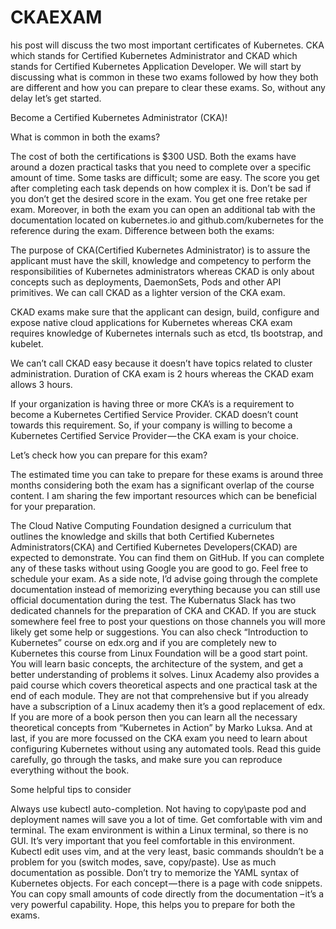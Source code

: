 # CKAEXAM
his post will discuss the two most important certificates of Kubernetes. CKA which stands for Certified Kubernetes Administrator and CKAD which stands for Certified Kubernetes Application Developer. We will start by discussing what is common in these two exams followed by how they both are different and how you can prepare to clear these exams. So, without any delay let’s get started.

Become a Certified Kubernetes Administrator (CKA)!

What is common in both the exams?

The cost of both the certifications is $300 USD.
Both the exams have around a dozen practical tasks that you need to complete over a specific amount of time. Some tasks are difficult; some are easy. The score you get after completing each task depends on how complex it is.
Don’t be sad if you don’t get the desired score in the exam. You get one free retake per exam.
Moreover, in both the exam you can open an additional tab with the documentation located on kubernetes.io and github.com/kubernetes for the reference during the exam.
Difference between both the exams:

The purpose of CKA(Certified Kubernetes Administrator) is to assure the applicant must have the skill, knowledge and competency to perform the responsibilities of Kubernetes administrators whereas CKAD is only about concepts such as deployments, DaemonSets, Pods and other API primitives. We can call CKAD as a lighter version of the CKA exam.

CKAD exams make sure that the applicant can design, build, configure and expose native cloud applications for Kubernetes whereas CKA exam requires knowledge of Kubernetes internals such as etcd, tls bootstrap, and kubelet.


 
We can’t call CKAD easy because it doesn’t have topics related to cluster administration. Duration of CKA exam is 2 hours whereas the CKAD exam allows 3 hours.

If your organization is having three or more CKA’s is a requirement to become a Kubernetes Certified Service Provider. CKAD doesn’t count towards this requirement. So, if your company is willing to become a Kubernetes Certified Service Provider — the CKA exam is your choice.

Let’s check how you can prepare for this exam?

The estimated time you can take to prepare for these exams is around three months considering both the exam has a significant overlap of the course content. I am sharing the few important resources which can be beneficial for your preparation.

The Cloud Native Computing Foundation designed a curriculum that outlines the knowledge and skills that both Certified Kubernetes Administrators(CKA) and Certified Kubernetes Developers(CKAD) are expected to demonstrate. You can find them on GitHub.
If you can complete any of these tasks without using Google you are good to go. Feel free to schedule your exam. As a side note, I’d advise going through the complete documentation instead of memorizing everything because you can still use official documentation during the test.
The Kubernatus Slack has two dedicated channels for the preparation of CKA and CKAD. If you are stuck somewhere feel free to post your questions on those channels you will more likely get some help or suggestions.
You can also check “Introduction to Kubernetes” course on edx.org and if you are completely new to Kubernetes this course from Linux Foundation will be a good start point. You will learn basic concepts, the architecture of the system, and get a better understanding of problems it solves.
Linux Academy also provides a paid course which covers theoretical aspects and one practical task at the end of each module. They are not that comprehensive but if you already have a subscription of a Linux academy then it’s a good replacement of edx.
If you are more of a book person then you can learn all the necessary theoretical concepts from “Kubernetes in Action” by Marko Luksa.
And at last, if you are more focussed on the CKA exam you need to learn about configuring Kubernetes without using any automated tools. Read this guide carefully, go through the tasks, and make sure you can reproduce everything without the book.

Some helpful tips to consider

Always use kubectl auto-completion. Not having to copy\paste pod and deployment names will save you a lot of time.
Get comfortable with vim and terminal. The exam environment is within a Linux terminal, so there is no GUI. It’s very important that you feel comfortable in this environment. Kubectl edit uses vim, and at the very least, basic commands shouldn’t be a problem for you (switch modes, save, copy/paste).
Use as much documentation as possible. Don’t try to memorize the YAML syntax of Kubernetes objects. For each concept — there is a page with code snippets. You can copy small amounts of code directly from the documentation – it’s a very powerful capability.
Hope, this helps you to prepare for both the exams.
